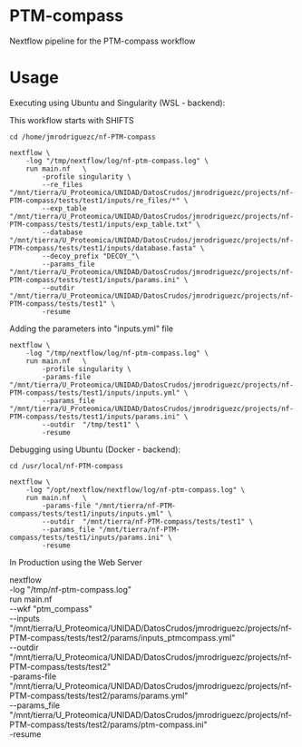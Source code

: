 # PTM-compass
Nextflow pipeline for the PTM-compass workflow


# Usage

Executing using Ubuntu and Singularity (WSL - backend):

This workflow starts with SHIFTS
```
cd /home/jmrodriguezc/nf-PTM-compass

nextflow \
    -log "/tmp/nextflow/log/nf-ptm-compass.log" \
    run main.nf   \
        -profile singularity \
        --re_files "/mnt/tierra/U_Proteomica/UNIDAD/DatosCrudos/jmrodriguezc/projects/nf-PTM-compass/tests/test1/inputs/re_files/*" \
        --exp_table "/mnt/tierra/U_Proteomica/UNIDAD/DatosCrudos/jmrodriguezc/projects/nf-PTM-compass/tests/test1/inputs/exp_table.txt" \
        --database "/mnt/tierra/U_Proteomica/UNIDAD/DatosCrudos/jmrodriguezc/projects/nf-PTM-compass/tests/test1/inputs/database.fasta" \
        --decoy_prefix "DECOY_"\
        --params_file "/mnt/tierra/U_Proteomica/UNIDAD/DatosCrudos/jmrodriguezc/projects/nf-PTM-compass/tests/test1/inputs/params.ini" \
        --outdir  "/mnt/tierra/U_Proteomica/UNIDAD/DatosCrudos/jmrodriguezc/projects/nf-PTM-compass/tests/test1" \
        -resume
```

Adding the parameters into "inputs.yml" file
```
nextflow \
    -log "/tmp/nextflow/log/nf-ptm-compass.log" \
    run main.nf   \
        -profile singularity \
        -params-file "/mnt/tierra/U_Proteomica/UNIDAD/DatosCrudos/jmrodriguezc/projects/nf-PTM-compass/tests/test1/inputs/inputs.yml" \
        --params_file "/mnt/tierra/U_Proteomica/UNIDAD/DatosCrudos/jmrodriguezc/projects/nf-PTM-compass/tests/test1/inputs/params.ini" \
        --outdir  "/tmp/test1" \
        -resume
```

Debugging using Ubuntu (Docker - backend):
```
cd /usr/local/nf-PTM-compass

nextflow \
    -log "/opt/nextflow/nextflow/log/nf-ptm-compass.log" \
    run main.nf   \
        -params-file "/mnt/tierra/nf-PTM-compass/tests/test1/inputs/inputs.yml" \
        --outdir  "/mnt/tierra/nf-PTM-compass/tests/test1" \
        --params_file "/mnt/tierra/nf-PTM-compass/tests/test1/inputs/params.ini" \
        -resume
```


In Production using the Web Server

nextflow \
    -log "/tmp/nf-ptm-compass.log" \
    run main.nf   \
        --wkf "ptm_compass" \
        --inputs "/mnt/tierra/U_Proteomica/UNIDAD/DatosCrudos/jmrodriguezc/projects/nf-PTM-compass/tests/test2/params/inputs_ptmcompass.yml" \
        --outdir  "/mnt/tierra/U_Proteomica/UNIDAD/DatosCrudos/jmrodriguezc/projects/nf-PTM-compass/tests/test2" \
        -params-file "/mnt/tierra/U_Proteomica/UNIDAD/DatosCrudos/jmrodriguezc/projects/nf-PTM-compass/tests/test2/params/params.yml" \
        --params_file "/mnt/tierra/U_Proteomica/UNIDAD/DatosCrudos/jmrodriguezc/projects/nf-PTM-compass/tests/test2/params/ptm-compass.ini" \
        -resume

<!--
```
nextflow \
    -log "/opt/nextflow/nextflow/log/nf-ptm-compass.log" \
    run main.nf   \
        --wkf "refrag" \
        -params-file "/mnt/tierra/nf-PTM-compass/tests/test2/inputs/inputs.yml" \
        --outdir  "/mnt/tierra/nf-PTM-compass/tests/test2" \
        --params_file "/mnt/tierra/nf-PTM-compass/tests/test2/inputs/params.ini" \
        -resume

nextflow \
    -log "/opt/nextflow/nextflow/log/nf-ptm-compass.log" \
    run main.nf   \
        --wkf "ptm_compass" \
        --inputs "/mnt/tierra/nf-PTM-compass/tests/test2/params/inputs_ptmcompass.yml" \
        --outdir  "/mnt/tierra/nf-PTM-compass/tests/test2" \
        -params-file "/mnt/tierra/nf-PTM-compass/tests/test2/params/params.yml" \
        --params_file "/mnt/tierra/nf-PTM-compass/tests/test2/params/ptm-compass.ini" \
        -resume
```        
-->



<!--

# iSanXoT workflow for PTMs

Hola, usa la Z que sale de qfq2qfqall, o sea q2all, que es simplemente Zq, para la comparativa.

Es mucho más sencillo que eso. Yo lo definiría así:
-workflow normal: 
scan2pdm           (scan a peptidoforma) 
pdm2pgm           (agrupamiento de pdm para evitar dilución) sin varianza, solo agrupar
pgm2p                  (cambios en peptidoformas dentro de cada peptido) 
p2qf                       (digestión parcial) 
qf2q                       (cambios zonales) 
q2all                      (cambios de proteínas)

-integraciones “extra” (no sé por qué se hacen de rutina, se pierde mucho tiempo, yo sólo las haría si hicieran falta en un momento dado):

pgm2pgmq         (serviría para ver directamente cambios sin etapas intermedias) 
pgm2pgmqf       (no le veo ninguna utilidad)
p2pq                      (peptido a proteína, sin pasar por qf… ) 

y aquí echo en falta pdm2pdmq, que es lo que haríamos con el wf antiguo, y vendría bien para comparar.

 -->
